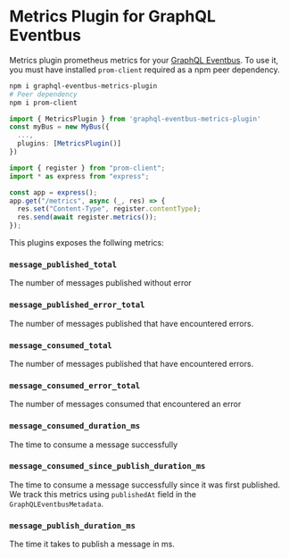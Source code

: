 # Metrics Plugin for GraphQL Eventbus

Metrics plugin prometheus metrics for your [GraphQL Eventbus](https://www.npmjs.com/package/graphql-eventbus). To use it, you must have installed `prom-client` required as a npm peer dependency.

```bash
npm i graphql-eventbus-metrics-plugin
# Peer dependency
npm i prom-client
```

```typescript
import { MetricsPlugin } from 'graphql-eventbus-metrics-plugin'
const myBus = new MyBus({
  ...,
  plugins: [MetricsPlugin()]
})
```

```typescript title="router.ts"
import { register } from "prom-client";
import * as express from "express";

const app = express();
app.get("/metrics", async (_, res) => {
  res.set("Content-Type", register.contentType);
  res.send(await register.metrics());
});
```

This plugins exposes the follwing metrics:

### `message_published_total`

The number of messages published without error

### `message_published_error_total`

The number of messages published that have encountered errors.

### `message_consumed_total`

The number of messages published that have encountered errors.

### `message_consumed_error_total`

The number of messages consumed that encountered an error

### `message_consumed_duration_ms`

The time to consume a message successfully

### `message_consumed_since_publish_duration_ms`

The time to consume a message successfully since it was first published. We track this metrics using `publishedAt` field in the `GraphQLEventbusMetadata`.

### `message_publish_duration_ms`

The time it takes to publish a message in ms.
